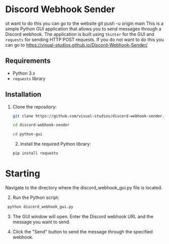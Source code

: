 # Discord Webhook Sender
ot want to do this you can go to the website git push -u origin main
This is a simple Python GUI application that allows you to send messages through a Discord webhook. The application is built using `tkinter` for the GUI and `requests` for sending HTTP POST requests. 
If you do not want to do this you can go to https://visual-studios.github.io/Discord-Webhook-Sender/

## Requirements

- Python 3.x
- `requests` library

## Installation

1. Clone the repository:
   ```bash
   git clone https://github.com/visual-studios/discord-webhook-sender.git
   ```
   ```bash
   cd discord-webhook-sender
   ```
   ```bash
   cd python-gui
   ```
   

   2. Install the required Python library:
   ```bash 
   pip install requests
   ```

# Starting 

Navigate to the directory where the discord_webhook_gui.py file is located.

2. Run the Python script:
```bash
 python discord_webhook_gui.py
 ```

3. The GUI window will open. Enter the Discord webhook URL and the message you want to send.

4. Click the "Send" button to send the message through the specified webhook.